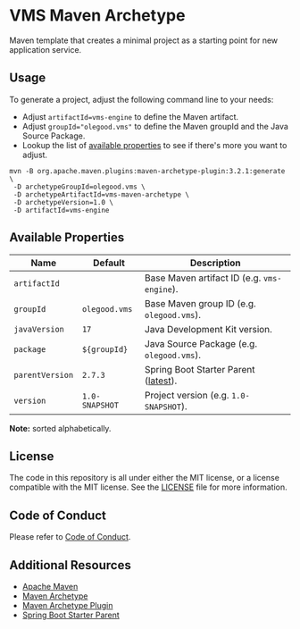 # VMS Maven Archetype

Maven template that creates a minimal project as a starting point for new application service.

## Usage

To generate a project, adjust the following command line to your needs:

- Adjust `artifactId=vms-engine` to define the Maven artifact.
- Adjust `groupId="olegood.vms"` to define the Maven groupId and the Java Source Package.
- Lookup the list of [available properties](#available-properties) to see if there's more you want to adjust.

```shell
mvn -B org.apache.maven.plugins:maven-archetype-plugin:3.2.1:generate \
 -D archetypeGroupId=olegood.vms \
 -D archetypeArtifactId=vms-maven-archetype \
 -D archetypeVersion=1.0 \
 -D artifactId=vms-engine
```

## Available Properties

| Name            | Default        | Description                                                                                                                    |
|-----------------|----------------|--------------------------------------------------------------------------------------------------------------------------------|
| `artifactId`    |                | Base Maven artifact ID (e.g. `vms-engine`).                                                                                    |
| `groupId`       | `olegood.vms`  | Base Maven group ID (e.g. `olegood.vms`).                                                                                      |
| `javaVersion`   | `17`           | Java Development Kit version.                                                                                                  |
| `package`       | `${groupId}`   | Java Source Package (e.g. `olegood.vms`).                                                                                      |
| `parentVersion` | `2.7.3`        | Spring Boot Starter Parent ([latest](https://mvnrepository.com/artifact/org.springframework.boot/spring-boot-starter-parent)). |
| `version`       | `1.0-SNAPSHOT` | Project version (e.g. `1.0-SNAPSHOT`).                                                                                         |

**Note:** sorted alphabetically.

## License

The code in this repository is all under either the MIT license, or a license compatible with the MIT license.
See the [LICENSE](LICENSE) file for more information.

## Code of Conduct

Please refer to [Code of Conduct](CODE_OF_CONDUCT.md).

## Additional Resources

- [Apache Maven](https://maven.apache.org/)
- [Maven Archetype](https://maven.apache.org/archetype/index.html)
- [Maven Archetype Plugin](https://maven.apache.org/archetype/maven-archetype-plugin/usage.html)
- [Spring Boot Starter Parent](https://docs.spring.io/spring-boot/docs/current/reference/html/getting-started.html)